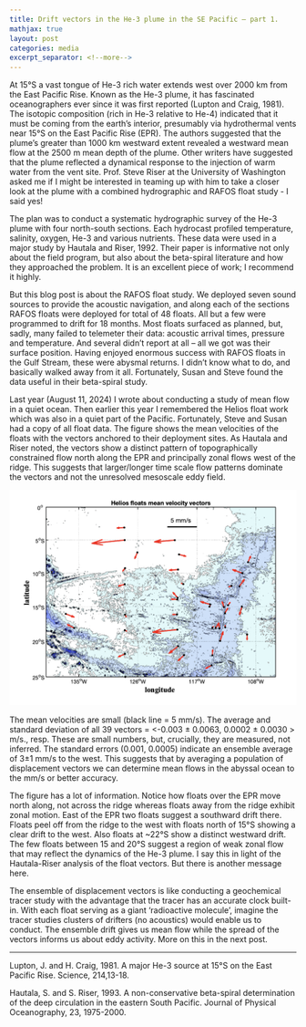 ```yaml
---
title: Drift vectors in the He-3 plume in the SE Pacific – part 1.
mathjax: true
layout: post
categories: media
excerpt_separator: <!--more-->
---
```

 
At 15°S a vast tongue of He-3 rich water extends west over 2000 km from the East Pacific Rise. Known as the He-3 plume, it has fascinated oceanographers ever since it was first reported (Lupton and Craig, 1981). The isotopic composition (rich in He-3 relative to He-4) indicated that it must be coming from the earth’s interior, presumably via hydrothermal vents near 15°S on the East Pacific Rise (EPR). The authors suggested that the plume’s greater than 1000 km westward extent revealed a westward mean flow at the 2500 m mean depth of the plume. Other writers have suggested that the plume reflected a dynamical response to the injection of warm water from the vent site. Prof. Steve Riser at the University of Washington asked me if I might be interested in teaming up with him to take a closer look at the plume with a combined hydrographic and RAFOS float study - I said yes! 
<!--more-->

The plan was to conduct a systematic hydrographic survey of the He-3 plume with four north-south sections. Each hydrocast profiled temperature, salinity, oxygen, He-3 and various nutrients. These data were used in a major study by Hautala and Riser, 1992. Their paper is informative not only about the field program, but also about the beta-spiral literature and how they approached the problem. It is an excellent piece of work; I recommend it highly. 

But this blog post is about the RAFOS float study. We deployed seven sound sources to provide the acoustic navigation, and along each of the sections RAFOS floats were deployed for total of 48 floats. All but a few were programmed to drift for 18 months. Most floats surfaced as planned, but, sadly, many failed to telemeter their data: acoustic arrival times, pressure and temperature. And several didn’t report at all – all we got was their surface position. Having enjoyed enormous success with RAFOS floats in the Gulf Stream, these were abysmal returns. I didn’t know what to do, and basically walked away from it all. Fortunately, Susan and Steve found the data useful in their beta-spiral study. 

Last year (August 11, 2024) I wrote about conducting a study of mean flow in a quiet ocean. Then earlier this year I remembered the Helios float work which was also in a quiet part of the Pacific. Fortunately, Steve and Susan had a copy of all float data. The figure shows the mean velocities of the floats with the vectors anchored to their deployment sites. As Hautala and Riser noted, the vectors show a distinct pattern of topographically constrained flow north along the EPR and principally zonal flows west of the ridge. This suggests that larger/longer time scale flow patterns dominate the vectors and not the unresolved mesoscale eddy field. 

![Helios_mean_vectors.jpeg](/assets/Helios_mean_vectors.jpeg)

The mean velocities are small (black line = 5 mm/s). The average and standard deviation of all 39 vectors = <-0.003 ± 0.0063, 0.0002 ± 0.0030 > m/s., resp. These are small numbers, but, crucially, they are measured, not inferred. The standard errors (0.001, 0.0005) indicate an ensemble average of 3±1 mm/s to the west. This suggests that by averaging a population of displacement vectors we can determine mean flows in the abyssal ocean to the mm/s or better accuracy. 

The figure has a lot of information. Notice how floats over the EPR move north along, not across the ridge whereas floats away from the ridge exhibit zonal motion. East of the EPR two floats suggest a southward drift there. Floats peel off from the ridge to the west with floats north of 15°S showing a clear drift to the west. Also floats at ~22°S show a distinct westward drift. The few floats between 15 and 20°S suggest a region of weak zonal flow that may reflect the dynamics of the He-3 plume. I say this in light of the Hautala-Riser analysis of the float vectors. But there is another message here.

The ensemble of displacement vectors is like conducting a geochemical tracer study with the advantage that the tracer has an accurate clock built-in. With each float serving as a giant ‘radioactive molecule’, imagine the tracer studies clusters of drifters (no acoustics) would enable us to conduct. The ensemble drift gives us mean flow while the spread of the vectors informs us about eddy activity. More on this in the next post. 


- - - - -
Lupton, J. and H. Craig, 1981. A major He-3 source at 15°S on the East Pacific Rise. Science, 214,13-18.

Hautala, S. and S. Riser, 1993. A non-conservative beta-spiral determination of the deep circulation in the eastern South Pacific. Journal of Physical Oceanography, 23, 1975-2000. 

